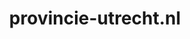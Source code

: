 ---
layout: post
title:  "provincie-utrecht.nl"
internal_url:  "/data/provincie-utrecht.nl.html"
categories: dutchgov
---